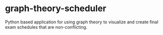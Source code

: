 # graph-theory-scheduler
Python based application for using graph theory to visualize and create final exam schedules that are non-conflicting. 
